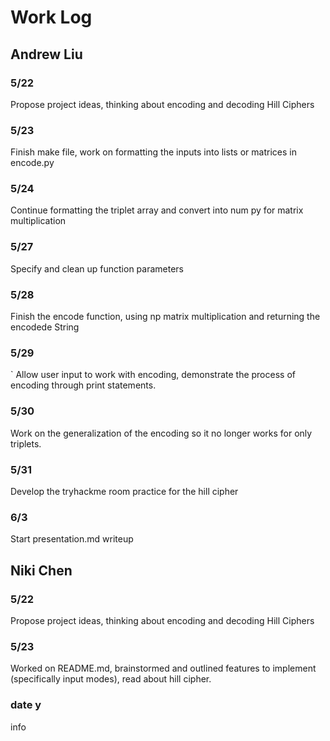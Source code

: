 # Work Log

## Andrew Liu

### 5/22

Propose project ideas, thinking about encoding and decoding Hill Ciphers

### 5/23

Finish make file, work on formatting the inputs into lists or matrices in encode.py

### 5/24 

Continue formatting the triplet array and convert into num py for matrix multiplication

### 5/27 

Specify and clean up function parameters 

### 5/28

Finish the encode function, using np matrix multiplication and returning the encodede String

### 5/29
`
Allow user input to work with encoding, demonstrate the process of encoding through print statements.

### 5/30

Work on the generalization of the encoding so it no longer works for only triplets. 

### 5/31 

Develop the tryhackme room practice for the hill cipher

### 6/3 

Start presentation.md writeup

## Niki Chen

### 5/22

Propose project ideas, thinking about encoding and decoding Hill Ciphers

### 5/23

Worked on README.md, brainstormed and outlined features to implement (specifically input modes), read about hill cipher.

### date y

info
